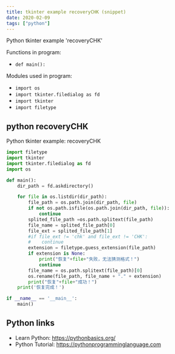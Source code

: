```yaml
---
title: tkinter example recoveryCHK (snippet)
date: 2020-02-09
tags: ["python"]
---
```

Python tkinter example 'recoveryCHK'

Functions in program: 
* `def main():`

Modules used in program: 
* `import os`
* `import tkinter.filedialog as fd`
* `import tkinter`
* `import filetype`

## python recoveryCHK

Python tkinter example: recoveryCHK

```python
import filetype
import tkinter
import tkinter.filedialog as fd
import os

def main():
    dir_path = fd.askdirectory()

    for file in os.listdir(dir_path):
        file_path = os.path.join(dir_path, file)
        if not os.path.isfile(os.path.join(dir_path, file)):
            continue
        splited_file_path =os.path.splitext(file_path)
        file_name = splited_file_path[0]
        file_ext = splited_file_path[1]
        #if file_ext != 'chk' and file_ext != 'CHK':
        #    continue
        extension = filetype.guess_extension(file_path)
        if extension is None:
            print("恢复"+file+"失败，无法猜测格式！")
            continue
        file_name = os.path.splitext(file_path)[0]
        os.rename(file_path, file_name + "." + extension)
        print("恢复"+file+"成功！")
    print('恢复完成！')

if __name__ == '__main__':
    main()

```

## Python links

- Learn Python: https://pythonbasics.org/
- Python Tutorial: https://pythonprogramminglanguage.com
